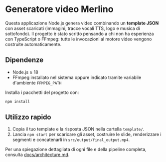 # Generatore video Merlino

Questa applicazione Node.js genera video combinando un **template JSON** con asset scaricati
(immagini, tracce vocali TTS, logo e musica di sottofondo). Il progetto è stato
scritto pensando a chi non ha esperienza con TypeScript o FFmpeg: tutte le
invocazioni al motore video vengono costruite automaticamente.

## Dipendenze
- Node.js ≥ 18
- FFmpeg installato nel sistema oppure indicato tramite variabile
  d'ambiente `FFMPEG_PATH`

Installa i pacchetti del progetto con:

```bash
npm install
```

## Utilizzo rapido
1. Copia il tuo template e la risposta JSON nella cartella `template/`.
2. Lancia `npm start` per scaricare gli asset, costruire le slide, renderizzare i
   segmenti e concatenarli in `src/output/final_output.mp4`.

Per una spiegazione dettagliata di ogni file e della pipeline completa, consulta
[docs/architecture.md](docs/architecture.md).
